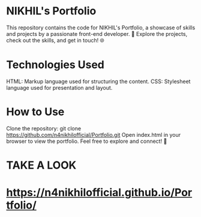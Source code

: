 # NIKHIL's Portfolio
This repository contains the code for NIKHIL's Portfolio, a showcase of skills and projects by a passionate front-end developer. 🚀 Explore the projects, check out the skills, and get in touch! 🌐

# Technologies Used
HTML: Markup language used for structuring the content.
CSS: Stylesheet language used for presentation and layout.

# How to Use
Clone the repository: git clone https://github.com/n4nikhilofficial/Portfolio.git
Open index.html in your browser to view the portfolio.
Feel free to explore and connect! 🌟
# TAKE A  LOOK 
# https://n4nikhilofficial.github.io/Portfolio/
